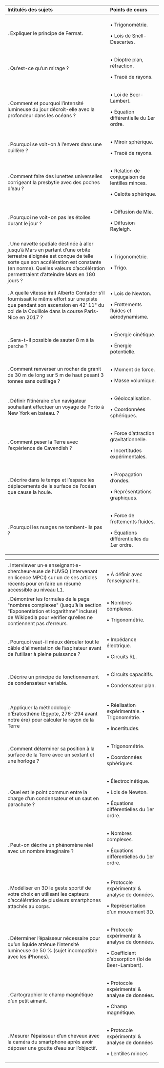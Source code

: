 <table>
<thead>
<tr class="header">
<th style="text-align: left;">Intitulés des sujets</th>
<th style="text-align: left;">Points de cours</th>
</tr>
</thead>
<tbody>
<tr class="odd">
<td style="text-align: left;"></td>
<td style="text-align: left;"></td>
</tr>
<tr class="even">
<td style="text-align: left;">. Expliquer le principe de Fermat.</td>
<td style="text-align: left;"><p><span class="math inline">•</span> Trigonométrie.</p>
<p><span class="math inline">•</span> Lois de Snell-Descartes.</p></td>
</tr>
<tr class="odd">
<td style="text-align: left;">. Qu’est-ce qu’un mirage ?</td>
<td style="text-align: left;"><p><span class="math inline">•</span> Dioptre plan, réfraction.</p>
<p><span class="math inline">•</span> Tracé de rayons.</p></td>
</tr>
<tr class="even">
<td style="text-align: left;">. Comment et pourquoi l’intensité lumineuse du jour décroît-elle avec la profondeur dans les océans ?</td>
<td style="text-align: left;"><p><span class="math inline">•</span> Loi de Beer-Lambert.</p>
<p><span class="math inline">•</span> Équation différentielle du 1er ordre.</p></td>
</tr>
<tr class="odd">
<td style="text-align: left;">. Pourquoi se voit-on à l’envers dans une cuillère ?</td>
<td style="text-align: left;"><p><span class="math inline">•</span> Miroir sphérique.</p>
<p><span class="math inline">•</span> Tracé de rayons.</p></td>
</tr>
<tr class="even">
<td style="text-align: left;">. Comment faire des lunettes universelles corrigeant la presbytie avec des poches d’eau ?</td>
<td style="text-align: left;"><p><span class="math inline">•</span> Relation de conjugaison de lentilles minces.</p>
<p><span class="math inline">•</span> Calotte sphérique.</p></td>
</tr>
<tr class="odd">
<td style="text-align: left;">. Pourquoi ne voit-on pas les étoiles durant le jour ?</td>
<td style="text-align: left;"><p><span class="math inline">•</span> Diffusion de Mie.</p>
<p><span class="math inline">•</span> Diffusion Rayleigh.</p></td>
</tr>
<tr class="even">
<td style="text-align: left;"></td>
<td style="text-align: left;"></td>
</tr>
<tr class="odd">
<td style="text-align: left;">. Une navette spatiale destinée à aller jusqu’à Mars en partant d’une orbite terrestre éloignée est conçue de telle sorte que son accélération est constante (en norme). Quelles valeurs d’accélération permettraient d’atteindre Mars en 180 jours ?</td>
<td style="text-align: left;"><p><span class="math inline">•</span> Trigonométrie.</p>
<p><span class="math inline">•</span> Trigo.</p></td>
</tr>
<tr class="even">
<td style="text-align: left;">. A quelle vitesse irait Alberto Contador s’il fournissait le même effort sur une piste que pendant son ascension en 42’ 11" du col de la Couillole dans la course Paris-Nice en 2017 ?</td>
<td style="text-align: left;"><p><span class="math inline">•</span> Lois de Newton.</p>
<p><span class="math inline">•</span> Frottements fluides et aérodynamisme.</p></td>
</tr>
<tr class="odd">
<td style="text-align: left;">. Sera-t-il possible de sauter 8 m à la perche ?</td>
<td style="text-align: left;"><p><span class="math inline">•</span> Énergie cinétique.</p>
<p><span class="math inline">•</span> Énergie potentielle.</p></td>
</tr>
<tr class="even">
<td style="text-align: left;">. Comment renverser un rocher de granit de 30 m de long sur 5 m de haut pesant 3 tonnes sans outillage ?</td>
<td style="text-align: left;"><p><span class="math inline">•</span> Moment de force.</p>
<p><span class="math inline">•</span> Masse volumique.</p></td>
</tr>
<tr class="odd">
<td style="text-align: left;">. Définir l’itinéraire d’un navigateur souhaitant effectuer un voyage de Porto à New York en bateau. ?</td>
<td style="text-align: left;"><p><span class="math inline">•</span> Géolocalisation.</p>
<p><span class="math inline">•</span> Coordonnées sphériques.</p></td>
</tr>
<tr class="even">
<td style="text-align: left;">. Comment peser la Terre avec l’expérience de Cavendish ?</td>
<td style="text-align: left;"><p><span class="math inline">•</span> Force d’attraction gravitationnelle.</p>
<p><span class="math inline">•</span> Incertitudes expérimentales.</p></td>
</tr>
<tr class="odd">
<td style="text-align: left;">. Décrire dans le temps et l’espace les déplacements de la surface de l’océan que cause la houle.</td>
<td style="text-align: left;"><p><span class="math inline">•</span> Propagation d’ondes.</p>
<p><span class="math inline">•</span> Représentations graphiques.</p></td>
</tr>
<tr class="even">
<td style="text-align: left;">. Pourquoi les nuages ne tombent-ils pas ?</td>
<td style="text-align: left;"><p><span class="math inline">•</span> Force de frottements fluides.</p>
<p><span class="math inline">•</span> Équations différentielles du 1er ordre.</p></td>
</tr>
</tbody>
</table>

<table>
<tbody>
<tr class="odd">
<td style="text-align: left;"></td>
<td style="text-align: left;"></td>
</tr>
<tr class="even">
<td style="text-align: left;">. Interviewer un·e enseignant·e-chercheur·euse de l’UVSQ (intervenant en licence MPCI) sur un de ses articles récents pour en faire un résumé accessible au niveau L1.</td>
<td style="text-align: left;"><span class="math inline">•</span> À définir avec l’enseignant·e.</td>
</tr>
<tr class="odd">
<td style="text-align: left;">. Démontrer les formules de la page "nombres complexes" (jusqu’à la section "Exponentiation et logarithme" incluse) de Wikipedia pour vérifier qu’elles ne contiennent pas d’erreurs.</td>
<td style="text-align: left;"><p><span class="math inline">•</span> Nombres complexes.</p>
<p><span class="math inline">•</span> Trigonométrie.</p></td>
</tr>
<tr class="even">
<td style="text-align: left;"></td>
<td style="text-align: left;"></td>
</tr>
<tr class="odd">
<td style="text-align: left;">. Pourquoi vaut-il mieux dérouler tout le câble d’alimentation de l’aspirateur avant de l’utiliser à pleine puissance ?</td>
<td style="text-align: left;"><p><span class="math inline">•</span> Impédance électrique.</p>
<p><span class="math inline">•</span> Circuits RL.</p></td>
</tr>
<tr class="even">
<td style="text-align: left;">. Décrire un principe de fonctionnement de condensateur variable.</td>
<td style="text-align: left;"><p><span class="math inline">•</span> Circuits capacitifs.</p>
<p><span class="math inline">•</span> Condensateur plan.</p></td>
</tr>
<tr class="odd">
<td style="text-align: left;"></td>
<td style="text-align: left;"></td>
</tr>
<tr class="even">
<td style="text-align: left;">. Appliquer la méthodologie d’Ératosthène (Egypte, 276-294 avant notre ère) pour calculer le rayon de la Terre</td>
<td style="text-align: left;"><p><span class="math inline">•</span> Réalisation expérimentale. <span class="math inline">•</span> Trigonométrie.</p>
<p><span class="math inline">•</span> Incertitudes.</p></td>
</tr>
<tr class="odd">
<td style="text-align: left;">. Comment déterminer sa position à la surface de la Terre avec un sextant et une horloge ?</td>
<td style="text-align: left;"><p><span class="math inline">•</span> Trigonométrie.</p>
<p><span class="math inline">•</span> Coordonnées sphériques.</p></td>
</tr>
<tr class="even">
<td style="text-align: left;">. Quel est le point commun entre la charge d’un condensateur et un saut en parachute ?</td>
<td style="text-align: left;"><p><span class="math inline">•</span> Électrocinétique.</p>
<p><span class="math inline">•</span> Lois de Newton.</p>
<p><span class="math inline">•</span> Équations différentielles du 1er ordre.</p></td>
</tr>
<tr class="odd">
<td style="text-align: left;">. Peut-on décrire un phénomène réel avec un nombre imaginaire ?</td>
<td style="text-align: left;"><p><span class="math inline">•</span> Nombres complexes.</p>
<p><span class="math inline">•</span> Équations différentielles du 1er ordre.</p></td>
</tr>
<tr class="even">
<td style="text-align: left;"></td>
<td style="text-align: left;"></td>
</tr>
<tr class="odd">
<td style="text-align: left;">. Modéliser en 3D le geste sportif de votre choix en utilisant les capteurs d’accélération de plusieurs smartphones attachés au corps.</td>
<td style="text-align: left;"><p><span class="math inline">•</span> Protocole expérimental &amp; analyse de données.</p>
<p><span class="math inline">•</span> Représentation d’un mouvement 3D.</p></td>
</tr>
<tr class="even">
<td style="text-align: left;">. Déterminer l’épaisseur nécessaire pour qu’un liquide atténue l’intensité lumineuse de 50 % (sujet incompatible avec les iPhones).</td>
<td style="text-align: left;"><p><span class="math inline">•</span> Protocole expérimental &amp; analyse de données.</p>
<p><span class="math inline">•</span> Coefficient d’absorption (loi de Beer-Lambert).</p></td>
</tr>
<tr class="odd">
<td style="text-align: left;">. Cartographier le champ magnétique d’un petit aimant.</td>
<td style="text-align: left;"><p><span class="math inline">•</span> Protocole expérimental &amp; analyse de données.</p>
<p><span class="math inline">•</span> Champ magnétique.</p></td>
</tr>
<tr class="even">
<td style="text-align: left;">. Mesurer l’épaisseur d’un cheveux avec la caméra du smartphone après avoir déposer une goutte d’eau sur l’objectif.</td>
<td style="text-align: left;"><p><span class="math inline">•</span> Protocole expérimental &amp; analyse de données</p>
<p><span class="math inline">•</span> Lentilles minces</p></td>
</tr>
</tbody>
</table>
